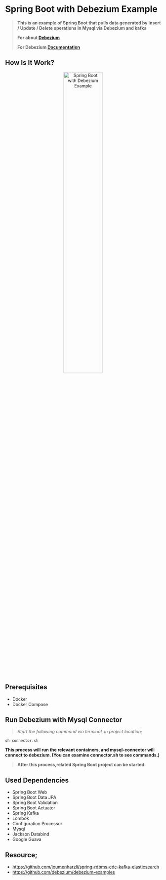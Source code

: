 # Spring Boot with Debezium Example

>**This is an example of Spring Boot that pulls data generated by Insert / Update / Delete operations in Mysql via Debezium and kafka**
>
>**For about [Debezium](https://debezium.io)**
>
>**For Debezium [Documentation](https://debezium.io/documentation/reference/1.3/)**
## How Is It Work?

<p align="center">
<img src="https://github.com/NrktSLL/spring-boot-debezium-ex/blob/master/images/spring-boot-debezium-ex.png" alt="Spring Boot with Debezium Example" width="50%" height="50%"/> 
</p>

## Prerequisites

*  Docker 
*  Docker Compose

## Run Debezium with Mysql Connector
>*Start the following command via terminal, in project location;*

```
sh connector.sh
```


**This process will run the relevant containers, and   mysql-connector will connect to debezium. (You can examine connector.sh to see commands.)**


>**After this process,related Spring Boot project can be started.**

## Used Dependencies
* Spring Boot Web
* Spring Boot Data JPA
* Spring Boot Validation
* Spring Boot Actuator
* Spring Kafka
* Lombok
* Configuration Processor
* Mysql
* Jackson Databind
* Google Guava

## Resource;

* https://github.com/joumenharzli/spring-rdbms-cdc-kafka-elasticsearch
* https://github.com/debezium/debezium-examples
